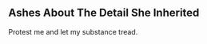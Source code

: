 Ashes About The Detail She Inherited
------------------------------------
Protest me and let my substance tread.  
